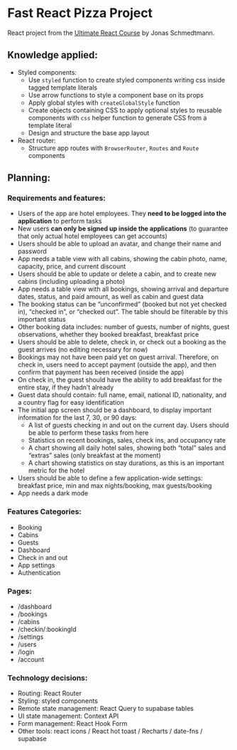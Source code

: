 # Fast React Pizza Project

React project from the [Ultimate React Course](https://github.com/jonasschmedtmann/ultimate-react-course) by Jonas Schmedtmann.

## Knowledge applied:

- Styled components:
  - Use `styled` function to create styled components writing css inside tagged template literals
  - Use arrow functions to style a component base on its props
  - Apply global styles with `createGlobalStyle` function
  - Create objects containing CSS to apply optional styles to reusable components with `css` helper function to generate CSS from a template literal
  - Design and structure the base app layout
- React router:
  - Structure app routes with `BrowserRouter`, `Routes` and `Route` components

## Planning:

### Requirements and features:

- Users of the app are hotel employees. They **need to be logged into the application** to perform tasks
- New users **can only be signed up inside the applications** (to guarantee that only actual hotel employees can get accounts)
- Users should be able to upload an avatar, and change their name and password
- App needs a table view with all cabins, showing the cabin photo, name, capacity, price, and current discount
- Users should be able to update or delete a cabin, and to create new cabins (including uploading a photo)
- App needs a table view with all bookings, showing arrival and departure dates, status, and paid amount, as well as cabin and guest data
- The booking status can be “unconfirmed” (booked but not yet checked in), “checked in”, or “checked out”. The table should be filterable by this important status
- Other booking data includes: number of guests, number of nights, guest observations, whether they booked breakfast, breakfast price
- Users should be able to delete, check in, or check out a booking as the guest arrives (no editing necessary for now)
- Bookings may not have been paid yet on guest arrival. Therefore, on check in, users need to accept payment (outside the app), and then confirm that payment has been received (inside the app)
- On check in, the guest should have the ability to add breakfast for the entire stay, if they hadn’t already
- Guest data should contain: full name, email, national ID, nationality, and a country flag for easy identification
- The initial app screen should be a dashboard, to display important information for the last 7, 30, or 90 days:
  - A list of guests checking in and out on the current day. Users should be able to perform these tasks from here
  - Statistics on recent bookings, sales, check ins, and occupancy rate
  - A chart showing all daily hotel sales, showing both “total” sales and “extras” sales (only breakfast at the moment)
  - A chart showing statistics on stay durations, as this is an important metric for the hotel
- Users should be able to define a few application-wide settings: breakfast price, min and max nights/booking, max guests/booking
- App needs a dark mode

### Features Categories:

- Booking
- Cabins
- Guests
- Dashboard
- Check in and out
- App settings
- Authentication

### Pages:

- /dashboard
- /bookings
- /cabins
- /checkin/:bookingId
- /settings
- /users
- /login
- /account

### Technology decisions:

- Routing: React Router
- Styling: styled components
- Remote state management: React Query to supabase tables
- UI state management: Context API
- Form management: React Hook Form
- Other tools: react icons / React hot toast / Recharts / date-fns / supabase
